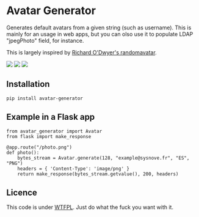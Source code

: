 # Avatar Generator

Generates default avatars from a given string (such as username). This is mainly for an usage in web apps, but you can olso use it to populate LDAP "jpegPhoto" field, for instance.

This is largely inspired by [Richard O'Dwyer's randomavatar](https://github.com/richardasaurus/randomavatar).

![](examples/photo3.png "")
![](examples/photo2.png "")
![](examples/photo1.png "")

## Installation

    pip install avatar-generator

## Example in a Flask app

    from avatar_generator import Avatar
    from flask import make_response

    @app.route("/photo.png")
    def photo():
        bytes_stream = Avatar.generate(128, "example@sysnove.fr", "ES", "PNG")
        headers = { 'Content-Type': 'image/png' }
        return make_response(bytes_stream.getvalue(), 200, headers)

## Licence

This code is under [WTFPL](https://en.wikipedia.org/wiki/WTFPL). Just do what the fuck you want with it.
